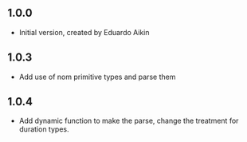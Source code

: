 ## 1.0.0

- Initial version, created by Eduardo Aikin

## 1.0.3

- Add use of nom primitive types and parse them

## 1.0.4

- Add dynamic function to make the parse, change the treatment for duration types.